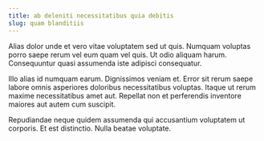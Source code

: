 ```yaml
---
title: ab deleniti necessitatibus quia debitis
slug: quam blanditiis
---
```


Alias dolor unde et vero vitae voluptatem sed ut quis. Numquam voluptas porro saepe rerum vel eum quam vel quis. Ut odio aliquam harum. Consequuntur quasi assumenda iste adipisci consequatur.

Illo alias id numquam earum. Dignissimos veniam et. Error sit rerum saepe labore omnis asperiores doloribus necessitatibus voluptas. Itaque ut rerum maxime necessitatibus amet aut. Repellat non et perferendis inventore maiores aut autem cum suscipit.

Repudiandae neque quidem assumenda qui accusantium voluptatem ut corporis. Et est distinctio. Nulla beatae voluptate.
